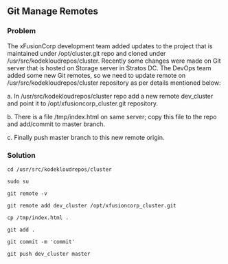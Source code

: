 ## Git Manage Remotes

### Problem

The xFusionCorp development team added updates to the project that is maintained under /opt/cluster.git repo and cloned under /usr/src/kodekloudrepos/cluster. Recently some changes were made on Git server that is hosted on Storage server in Stratos DC. The DevOps team added some new Git remotes, so we need to update remote on /usr/src/kodekloudrepos/cluster repository as per details mentioned below:

a. In /usr/src/kodekloudrepos/cluster repo add a new remote dev_cluster and point it to /opt/xfusioncorp_cluster.git repository.

b. There is a file /tmp/index.html on same server; copy this file to the repo and add/commit to master branch.

c. Finally push master branch to this new remote origin.

### Solution

```shell
cd /usr/src/kodekloudrepos/cluster

sudo su

git remote -v

git remote add dev_cluster /opt/xfusioncorp_cluster.git

cp /tmp/index.html .

git add .

git commit -m 'commit'

git push dev_cluster master
```
